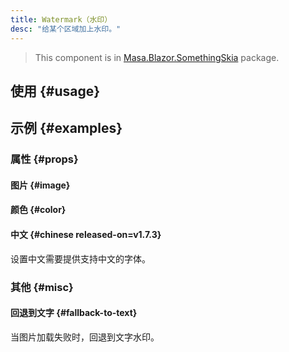 ```yaml
---
title: Watermark（水印）
desc: "给某个区域加上水印。"
---
```


> This component is in [Masa.Blazor.SomethingSkia](https://www.nuget.org/packages/Masa.Blazor.SomethingSkia) package.

## 使用 {#usage}

<watermark-usage></watermark-usage>

## 示例 {#examples}

### 属性 {#props}

#### 图片 {#image}

<masa-example file="Examples.components.watermark.Image"></masa-example>

#### 颜色 {#color}

<masa-example file="Examples.components.watermark.Color"></masa-example>

#### 中文 {#chinese released-on=v1.7.3}

设置中文需要提供支持中文的字体。

<masa-example file="Examples.components.watermark.Chinese"></masa-example>

### 其他 {#misc}

#### 回退到文字 {#fallback-to-text}

当图片加载失败时，回退到文字水印。

<masa-example file="Examples.components.watermark.ImageErrorFallbackToText"></masa-example>

